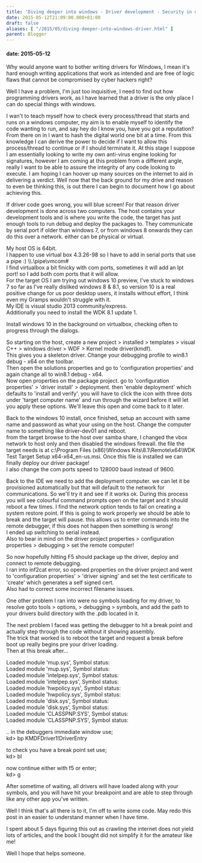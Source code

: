 ```yaml
---
title: 'Diving deeper into windows - Driver development - Security in mind, Part 1'
date: 2015-05-12T21:09:00.000+01:00
draft: false
aliases: [ "/2015/05/diving-deeper-into-windows-driver.html" ]
parent: Blogger
---
```

#### date: 2015-05-12

Why would anyone want to bother writing drivers for Windows, I mean it's hard enough writing applications that work as intended and are free of logic flaws that cannot be compromised by cyber hackers right?  
  
Well I have a problem, I'm just too inquisitive, I need to find out how programming drivers work, as I have learned that a driver is the only place I can do special things with windows.  
  
I wan't to teach myself how to check every process/thread that starts and runs on a windows computer, my aim is to enable myself to identify the code wanting to run, and say hey do I know you, have you got a reputation? From there on in I want to hash the digital world one bit at a time. From this knowledge I can derive the power to decide if I want to allow this process/thread to continue or if I should terminate it. At this stage I suppose I am essentially looking to write my own anti-virus engine looking for signatures, however I am coming at this problem from a different angle, really I want to be able to assure the integrity of any code looking to execute. I am hoping I can hoover up many sources on the internet to aid in delivering a verdict. Well now that the back ground for my drive and reason to even be thinking this, is out there I can begin to document how I go about achieving this.  
  
  
If driver code goes wrong, you will blue screen! For that reason driver development is done across two computers. The host contains your development tools and is where you write the code, the target has just enough tools to run debug and deploy the packages to. They communicate by serial port if older than windows 7, or from windows 8 onwards they can do this over a network. either can be physical or virtual.  
  
My host OS is 64bit.  
I happen to use virtual box 4.3.26-98 so I have to add in serial ports that use a pipe :) \\\\.\\pipe\\vmcom#  
I find virtualbox a bit finicky with com ports, sometimes it will add an lpt port! so I add both com ports that it will allow.  
For the target OS I am trying out windows 10 preview, I've stuck to windows 7 so far as I've really disliked windows 8 & 8.1, so version 10 is a real positive change for us poor desktop users, it installs without effort, I think even my Gramps wouldn't struggle with it.  
My IDE is visual studio 2013 community/express.  
Additionally you need to install the WDK 8.1 update 1.  
  
Install windows 10 in the background on virtualbox, checking often to progress through the dialogs.  
  
So starting on the host, create a new project > installed > templates > visual C++ > windows driver > WDF > Kernel mode driver(kmdf).  
This gives you a skeleton driver. Change your debugging profile to win8.1 debug - x64 on the toolbar.  
Then open the solutions properties and go to 'configuration properties' and again change all to win8.1 debug - x64.  
Now open properties on the package project. go to 'configuration properties' > 'driver install' > deployment. then 'enable deployment' which defaults to 'install and verify'. you will have to click the icon with three dots under 'target computer name' and run through the wizard before it will let you apply these options. We'll leave this open and come back to it later.  
  
Back to the windows 10 install, once finished, setup an account with same name and password as what your using on the host. Change the computer name to something like driver-dev01 and reboot.  
from the target browse to the host over samba share, I changed the vbox network to host only and then disabled the windows firewall. the file the target needs is at c:\\Program Files (x86)\\Windows Kits\\8.1\\Remote\\x64\\WDK Test Target Setup x64-x64\_en-us.msi. Once this file is installed we can finally deploy our driver package!  
I also change the com ports speed to 128000 baud instead of 9600.  
  
Back to the IDE we need to add the deployment computer. we can let it be provisioned automatically but that will default to the network for communications. So we'll try it and see if it works ok. During this process you will see colourful command prompts open on the target and it should reboot a few times. I find the network option tends to fail on creating a system restore point. If this is going to work properly we should be able to break and the target will pause. this allows us to enter commands into the remote debugger, if this does not happen then something is wrong!  
I ended up switching to serial instead.  
Also to bear in mind on the driver project properties > configuration properties > debugging > set the remote computer!  
  
So now hopefully hitting F5 should package up the driver, deploy and connect to remote debugging.  
I ran into inf2cat error, so opened properties on the driver project and went to 'configuration properties' > 'driver signing' and set the test certificate to 'create' which generates a self signed cert.  
Also had to correct some incorrect filename issues.  
  
One other problem I ran into were no symbols loading for my driver, to resolve goto tools > options, > debugging > symbols, and add the path to your drivers build directory with the .pdb located in it.  
  
The next problem I faced was getting the debugger to hit a break point and actually step through the code without it showing assembly.  
The trick that worked is to reboot the target and request a break before boot up really begins pre your driver loading.  
Then at this break after...  
  
Loaded module 'mup.sys', Symbol status: <Deferred>  
Loaded module 'mup.sys', Symbol status: <Deferred>  
Loaded module 'intelpep.sys', Symbol status: <Deferred>  
Loaded module 'intelpep.sys', Symbol status: <Deferred>  
Loaded module 'hwpolicy.sys', Symbol status: <Deferred>  
Loaded module 'hwpolicy.sys', Symbol status: <Deferred>  
Loaded module 'disk.sys', Symbol status: <Deferred>  
Loaded module 'disk.sys', Symbol status: <Deferred>  
Loaded module 'CLASSPNP.SYS', Symbol status: <Deferred>  
Loaded module 'CLASSPNP.SYS', Symbol status: <Deferred>  
  
.. in the debuggers immediate window use;  
kd> bp KMDFDriver1!DriverEntry  
  
to check you have a break point set use;  
kd> bl  
  
now continue either with f5 or enter;  
kd> g  
  
After sometime of waiting, all drivers will have loaded along with your symbols, and you will have hit your breakpoint and are able to step through like any other app you've written.  
  
Well I think that's all there is to it, I'm off to write some code. May redo this post in an easier to understand manner when I have time.  
  
I spent about 5 days figuring this out as crawling the internet does not yield lots of articles, and the book I bought did not simplify it for the amateur like me!  
  
Well I hope that helps someone.
